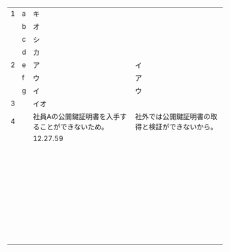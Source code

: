 |      |      |                                                   |                                                  |
| ---- | ---- | ------------------------------------------------- | ------------------------------------------------ |
| 1    | a    | キ                                                |                                                  |
|      | b    | オ                                                |                                                  |
|      | c    | シ                                                |                                                  |
|      | d    | カ                                                |                                                  |
| 2    | e    | ア                                                | イ                                               |
|      | f    | ウ                                                | ア                                               |
|      | g    | イ                                                | ウ                                               |
| 3    |      | イオ                                              |                                                  |
| 4    |      | 社員Aの公開鍵証明書を入手することができないため。 | 社外では公開鍵証明書の取得と検証ができないから。 |
|      |      | 12.27.59                                          |                                                  |
|      |      |                                                   |                                                  |
|      |      |                                                   |                                                  |
|      |      |                                                   |                                                  |
|      |      |                                                   |                                                  |
|      |      |                                                   |                                                  |
|      |      |                                                   |                                                  |
|      |      |                                                   |                                                  |
|      |      |                                                   |                                                  |
|      |      |                                                   |                                                  |
|      |      |                                                   |                                                  |
|      |      |                                                   |                                                  |
|      |      |                                                   |                                                  |
|      |      |                                                   |                                                  |
|      |      |                                                   |                                                  |
|      |      |                                                   |                                                  |
|      |      |                                                   |                                                  |
|      |      |                                                   |                                                  |
|      |      |                                                   |                                                  |
|      |      |                                                   |                                                  |
|      |      |                                                   |                                                  |
|      |      |                                                   |                                                  |
|      |      |                                                   |                                                  |
|      |      |                                                   |                                                  |
|      |      |                                                   |                                                  |
|      |      |                                                   |                                                  |
|      |      |                                                   |                                                  |
|      |      |                                                   |                                                  |
|      |      |                                                   |                                                  |
|      |      |                                                   |                                                  |
|      |      |                                                   |                                                  |
|      |      |                                                   |                                                  |
|      |      |                                                   |                                                  |
|      |      |                                                   |                                                  |
|      |      |                                                   |                                                  |
|      |      |                                                   |                                                  |
|      |      |                                                   |                                                  |
|      |      |                                                   |                                                  |
|      |      |                                                   |                                                  |
|      |      |                                                   |                                                  |
